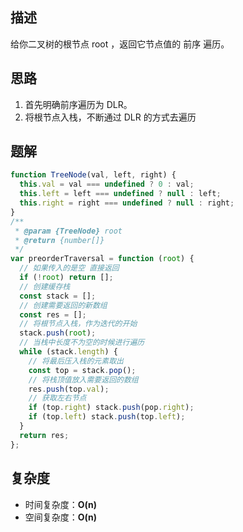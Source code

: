 ## 描述

给你二叉树的根节点 root ，返回它节点值的 前序 遍历。

## 思路

1. 首先明确前序遍历为 DLR。
2. 将根节点入栈，不断通过 DLR 的方式去遍历

## 题解

```js
function TreeNode(val, left, right) {
  this.val = val === undefined ? 0 : val;
  this.left = left === undefined ? null : left;
  this.right = right === undefined ? null : right;
}
/**
 * @param {TreeNode} root
 * @return {number[]}
 */
var preorderTraversal = function (root) {
  // 如果传入的是空 直接返回
  if (!root) return [];
  // 创建缓存栈
  const stack = [];
  // 创建需要返回的新数组
  const res = [];
  // 将根节点入栈，作为迭代的开始
  stack.push(root);
  // 当栈中长度不为空的时候进行遍历
  while (stack.length) {
    // 将最后压入栈的元素取出
    const top = stack.pop();
    // 将栈顶值放入需要返回的数组
    res.push(top.val);
    // 获取左右节点
    if (top.right) stack.push(pop.right);
    if (top.left) stack.push(top.left);
  }
  return res;
};
```

## 复杂度

- 时间复杂度：**O(n)**
- 空间复杂度：**O(n)**
